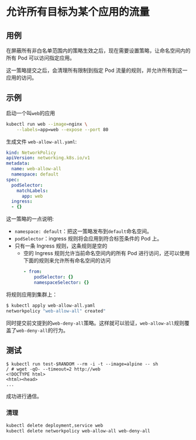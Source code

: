# 允许所有目标为某个应用的流量


## 用例

在屏蔽所有非白名单范围内的策略生效之后，现在需要设置策略，让命名空间内的所有 Pod 可以访问指定应用。

这一策略提交之后，会清理所有限制到指定 Pod 流量的规则，并允许所有到这一应用的访问。

## 示例

启动一个叫`web`的应用

~~~sh
kubectl run web --image=nginx \
    --labels=app=web --expose --port 80
~~~

生成文件 `web-allow-all.yaml`:

```yaml
kind: NetworkPolicy
apiVersion: networking.k8s.io/v1
metadata:
  name: web-allow-all
  namespace: default
spec:
  podSelector:
    matchLabels:
      app: web
  ingress:
  - {}
```

这一策略的一点说明:

- `namespace: default`：把这一策略发布到`default`命名空间。
- `podSelector`：ingress 规则将会应用到符合标签条件的 Pod 上。
- 只有一条 Ingress 规则，这条规则是空的
  - 空的 Ingress 规则允许当前命名空间内的所有 Pod 进行访问，还可以使用下面的规则来允许所有命名空间的访问
    ~~~yaml
    - from:
        podSelector: {}
        namespaceSelector: {}
    ~~~

将规则应用到集群上：

```sh
$ kubectl apply web-allow-all.yaml
networkpolicy "web-allow-all" created"
```

同时提交前文提到的`web-deny-all`策略。这样就可以验证，`web-allow-all`规则覆盖了`web-deny-all`的行为。

## 测试

    $ kubectl run test-$RANDOM --rm -i -t --image=alpine -- sh
    / # wget -qO- --timeout=2 http://web
    <!DOCTYPE html>
    <html><head>
    ...

成功进行通信。

### 清理

```sh
kubectl delete deployment,service web
kubectl delete networkpolicy web-allow-all web-deny-all
```
